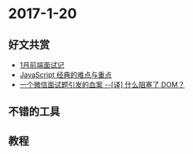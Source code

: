 # 2017-1-20

## 好文共赏

* [1月前端面试记](https://gold.xitu.io/post/587dab348d6d810058d87a0a)
* [JavaScript 经典的难点与重点](https://github.com/hangyangws/myArticles/blob/master/javascript.md)
* [一个微信面试题引发的血案 --[译] 什么阻塞了 DOM？](https://gold.xitu.io/post/587f4afb61ff4b00651b3c18)

## 不错的工具

## 教程

